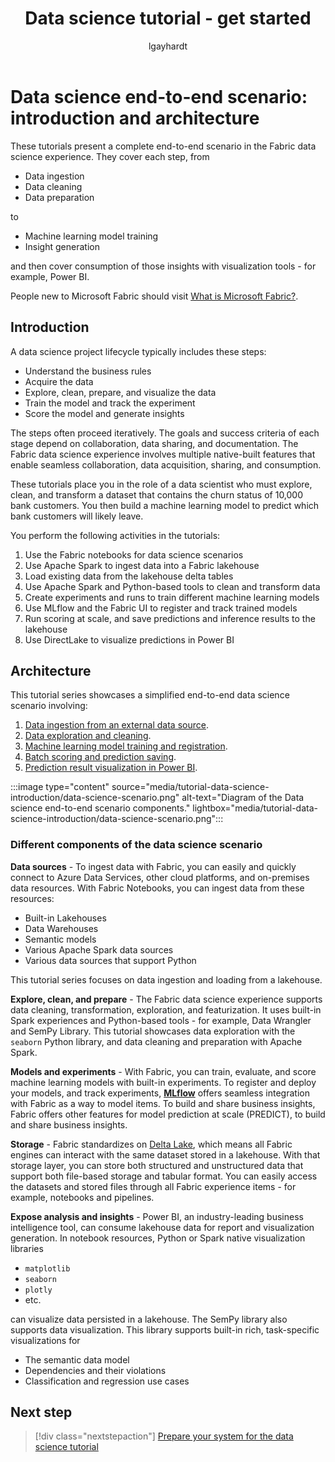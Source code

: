 ﻿---
title: Data science tutorial - get started
description: Learn about the Data science tutorial, including an overview of the steps you follow through the series and details about the end-to-end scenario.
ms.reviewer: amjafari
ms.author: lagayhar
author: lgayhardt
ms.topic: tutorial
ms.custom: 
ms.date: 04/21/2025
reviewer: s-polly
---

# Data science end-to-end scenario: introduction and architecture

These tutorials present a complete end-to-end scenario in the Fabric data science experience. They cover each step, from

- Data ingestion
- Data cleaning
- Data preparation

to

- Machine learning model training
- Insight generation

and then cover consumption of those insights with visualization tools - for example, Power BI.

People new to Microsoft Fabric should visit [What is Microsoft Fabric?](../fundamentals/microsoft-fabric-overview.md).

## Introduction

A data science project lifecycle typically includes these steps:

- Understand the business rules
- Acquire the data
- Explore, clean, prepare, and visualize the data
- Train the model and track the experiment
- Score the model and generate insights

The steps often proceed iteratively. The goals and success criteria of each stage depend on collaboration, data sharing, and documentation. The Fabric data science experience involves multiple native-built features that enable seamless collaboration, data acquisition, sharing, and consumption.

These tutorials place you in the role of a data scientist who must explore, clean, and transform a dataset that contains the churn status of 10,000 bank customers. You then build a machine learning model to predict which bank customers will likely leave.

You perform the following activities in the tutorials:

1. Use the Fabric notebooks for data science scenarios
1. Use Apache Spark to ingest data into a Fabric lakehouse
1. Load existing data from the lakehouse delta tables
1. Use Apache Spark and Python-based tools to clean and transform data
1. Create experiments and runs to train different machine learning models
1. Use MLflow and the Fabric UI to register and track trained models
1. Run scoring at scale, and save predictions and inference results to the lakehouse
1. Use DirectLake to visualize predictions in Power BI

## Architecture

This tutorial series showcases a simplified end-to-end data science scenario involving:

1. [Data ingestion from an external data source](tutorial-data-science-ingest-data.md).
1. [Data exploration and cleaning](tutorial-data-science-explore-notebook.md).
1. [Machine learning model training and registration](tutorial-data-science-train-models.md).
1. [Batch scoring and prediction saving](tutorial-data-science-batch-scoring.md).
1. [Prediction result visualization in Power BI](tutorial-data-science-create-report.md).

:::image type="content" source="media/tutorial-data-science-introduction/data-science-scenario.png" alt-text="Diagram of the Data science end-to-end scenario components." lightbox="media/tutorial-data-science-introduction/data-science-scenario.png":::

### Different components of the data science scenario

**Data sources** - To ingest data with Fabric, you can easily and quickly connect to Azure Data Services, other cloud platforms, and on-premises data resources. With Fabric Notebooks, you can ingest data from these resources:

- Built-in Lakehouses
- Data Warehouses
- Semantic models
- Various Apache Spark data sources
- Various data sources that support Python

This tutorial series focuses on data ingestion and loading from a lakehouse.

**Explore, clean, and prepare** - The Fabric data science experience supports data cleaning, transformation, exploration, and featurization. It uses built-in Spark experiences and Python-based tools - for example, Data Wrangler and SemPy Library. This tutorial showcases data exploration with the `seaborn` Python library, and data cleaning and preparation with Apache Spark.

**Models and experiments** - With Fabric, you can train, evaluate, and score machine learning models with built-in experiments. To register and deploy your models, and track experiments, [**MLflow**](https://mlflow.org/docs/latest/index.html) offers seamless integration with Fabric as a way to model items. To build and share business insights, Fabric offers other features for model prediction at scale (PREDICT), to build and share business insights.

**Storage** - Fabric standardizes on [Delta Lake](https://docs.delta.io/latest/index.html), which means all Fabric engines can interact with the same dataset stored in a lakehouse. With that storage layer, you can store both structured and unstructured data that support both file-based storage and tabular format. You can easily access the datasets and stored files through all Fabric experience items - for example, notebooks and pipelines.

**Expose analysis and insights** - Power BI, an industry-leading business intelligence tool, can consume lakehouse data for report and visualization generation. In notebook resources, Python or Spark native visualization libraries

- `matplotlib`
- `seaborn`
- `plotly`
- etc.

can visualize data persisted in a lakehouse. The SemPy library also supports data visualization. This library supports built-in rich, task-specific visualizations for

- The semantic data model
- Dependencies and their violations
- Classification and regression use cases

## Next step

> [!div class="nextstepaction"]
> [Prepare your system for the data science tutorial](tutorial-data-science-prepare-system.md)
